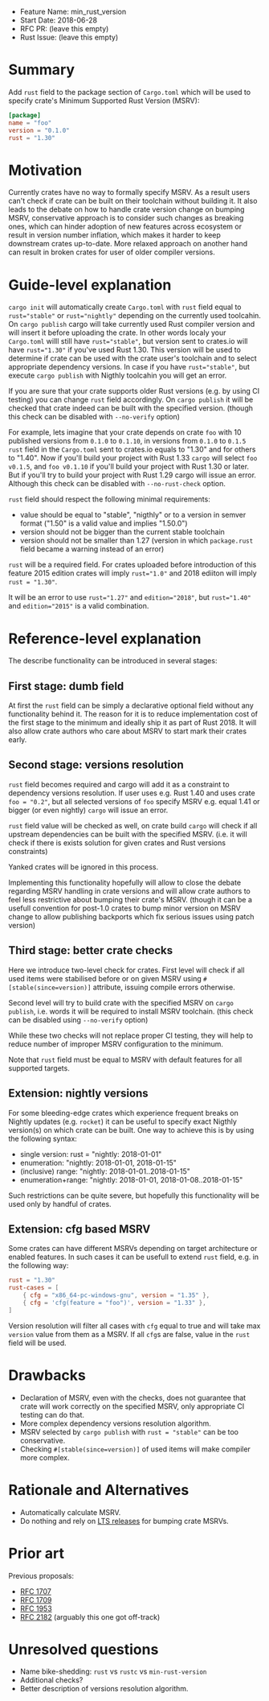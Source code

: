 - Feature Name: min_rust_version
- Start Date: 2018-06-28
- RFC PR: (leave this empty)
- Rust Issue: (leave this empty)

# Summary
[summary]: #summary

Add `rust` field to the package section of `Cargo.toml` which will be used to
specify crate's Minimum Supported Rust Version (MSRV):
```toml
[package]
name = "foo"
version = "0.1.0"
rust = "1.30"
```

# Motivation
[motivation]: #motivation

Currently crates have no way to formally specify MSRV. As a result users can't
check if crate can be built on their toolchain without building it. It also
leads to the debate on how to handle crate version change on bumping MSRV,
conservative approach is to consider such changes as breaking ones, which can
hinder adoption of new features across ecosystem or result in version number
inflation, which makes it harder to keep downstream crates up-to-date. More
relaxed approach on another hand can result in broken crates for user of older
compiler versions.

# Guide-level explanation
[guide-level-explanation]: #guide-level-explanation

`cargo init` will automatically create `Cargo.toml` with `rust` field equal to
`rust="stable"` or `rust="nightly"` depending on the currently used toolcahin.
On `cargo publish` cargo will take  currently used Rust compiler version and
will insert it before uploading the crate. In other words localy your `Cargo.toml`
willl still have `rust="stable"`, but version sent to crates.io will have
`rust="1.30"` if you've used Rust 1.30. This version will be used to determine if
crate can be used with the crate user's toolchain and to select appropriate
dependency versions. In case if you have `rust="stable"`, but execute
`cargo publish` with Nigthly toolcahin you will get an error.

If you are sure that your crate supports older Rust versions (e.g. by using CI
testing) you can change `rust` field accordingly. On `cargo publish` it will be
checked that crate indeed can be built with the specified version. (though this
check can be disabled with `--no-verify` option)

For example, lets imagine that your crate depends on crate `foo` with 10 published
versions from `0.1.0` to `0.1.10`, in versions from `0.1.0` to `0.1.5` `rust`
field in the `Cargo.toml` sent to crates.io equals to "1.30" and for others to
"1.40". Now if you'll build your project with Rust 1.33 `cargo` will select
`foo v0.1.5`, and `foo v0.1.10` if you'll build your project with Rust 1.30 or
later. But if you'll try to build your project with Rust 1.29 cargo will issue an
error. Although this check can be disabled with `--no-rust-check` option.

`rust` field should respect the following minimal requirements:
- value should be equal to "stable", "nigthly" or to a version in semver format
("1.50" is a valid value and implies "1.50.0")
- version should not be bigger than the current stable toolchain
- version should not be smaller than 1.27 (version in which  `package.rust` field
became a warning instead of an error)

`rust` will be a required field. For crates uploaded before introduction of this
feature 2015 edition crates will imply `rust="1.0"` and 2018 ediiton will imply
`rust = "1.30"`.

It will be an error to use `rust="1.27"` and `edition="2018"`, but `rust="1.40"` and `edition="2015"` is a valid combination.

# Reference-level explanation
[reference-level-explanation]: #reference-level-explanation

The describe functionality can be introduced in several stages:


## First stage: dumb field

At first the `rust` field can be simply a declarative optional field without any
functionality behind it. The reason for it is to reduce implementation cost of
the first stage to the minimum and ideally ship it as part of Rust 2018.
It will also allow crate authors who care about MSRV to start mark their crates
early.

## Second stage: versions resolution

`rust` field becomes required and cargo will add it as a constraint to dependency
versions resolution. If user uses e.g. Rust 1.40 and uses crate `foo = "0.2"`, but
all selected versions of `foo` specify MSRV e.g. equal 1.41 or bigger (or even
nightly) `cargo` will issue an error.

`rust` field value will be checked as well, on crate build `cargo` will check if
all upstream dependencies can be built with the specified MSRV. (i.e. it will
check if there is exists solution for given crates and Rust versions constraints)

Yanked crates will be ignored in this process.

Implementing this functionality hopefully will allow to close the debate regarding
MSRV handling in crate versions and will allow crate authors to feel less
restrictive about bumping their crate's MSRV. (though it can be a usefull
convention for post-1.0 crates to bump minor version on MSRV change to allow
publishing backports which fix serious issues using patch version)

## Third stage: better crate checks

Here we introduce two-level check for crates. First level will check if all used
items were stabilised before or on given MSRV using `#[stable(since=version)]`
attribute, issuing compile errors otherwise.

Second level will try to build crate with the specified MSRV on `cargo publish`,
i.e. words it will be required to install MSRV toolchain. (this check can be
disabled using `--no-verify` option)

While these two checks will not replace proper CI testing, they will help to
reduce number of improper MSRV configuration to the minimum.

Note that `rust` field must be equal to MSRV with default features for all
supported targets.

## Extension: nightly versions

For some bleeding-edge crates which experience frequent breaks on Nightly updates
(e.g. `rocket`) it can be useful to specify exact Nigthly version(s) on which
crate can be built. One way to achieve this is by using the following syntax:
- single version: rust = "nightly: 2018-01-01"
- enumeration: "nightly: 2018-01-01, 2018-01-15"
- (inclusive) range: "nightly: 2018-01-01..2018-01-15"
- enumeration+range: "nightly: 2018-01-01, 2018-01-08..2018-01-15"

Such restrictions can be quite severe, but hopefully this functionality will be
used only by handful of crates.

## Extension: cfg based MSRV

Some crates can have different MSRVs depending on target architecture or enabled
features. In such cases it can be usefull to extend `rust` field, e.g. in the
following way:
```toml
rust = "1.30"
rust-cases = [
    { cfg = "x86_64-pc-windows-gnu", version = "1.35" },
    { cfg = 'cfg(feature = "foo")', version = "1.33" },
]
```

Version resolution will filter all cases with `cfg` equal to true and will take
max `version` value from them as a MSRV. If all `cfg`s are false, value in the
`rust` field will be used.

# Drawbacks
[drawbacks]: #drawbacks

- Declaration of MSRV, even with the checks, does not guarantee that crate
will work correctly on the specified MSRV, only appropriate CI testing can do that.
- More complex dependency versions resolution algorithm.
- MSRV selected by `cargo publish` with `rust = "stable"` can be too
conservative.
- Checking `#[stable(since=version)]` of used items will make compiler more complex.

# Rationale and Alternatives
[alternatives]: #alternatives

- Automatically calculate MSRV.
- Do nothing and rely on [LTS releases](https://github.com/rust-lang/rfcs/pull/2483)
for bumping crate MSRVs.

# Prior art
[prior-art]: #prior-art

Previous proposals:
- [RFC 1707](https://github.com/rust-lang/rfcs/pull/1707)
- [RFC 1709](https://github.com/rust-lang/rfcs/pull/1709)
- [RFC 1953](https://github.com/rust-lang/rfcs/pull/1953)
- [RFC 2182](https://github.com/rust-lang/rfcs/pull/2128) (arguably this one got off-track)

# Unresolved questions
[unresolved]: #unresolved-questions

- Name bike-shedding: `rust` vs `rustc` vs `min-rust-version`
- Additional checks?
- Better description of versions resolution algorithm.
